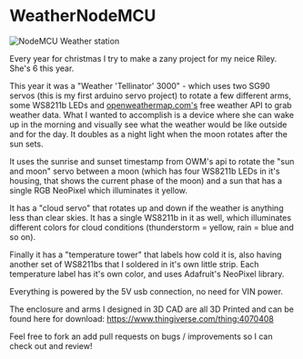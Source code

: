 # WeatherNodeMCU
 
![NodeMCU Weather station](https://imgur.com/dnuezaX.jpg)

Every year for christmas I try to make a zany project for my neice Riley. She's 6 this year.

This year it was a "Weather 'Tellinator' 3000" - which uses two SG90 servos (this is my first arduino servo project) to rotate a few different arms, some WS8211b LEDs and [openweathermap.com's](https://openweathermap.org/) free weather API to grab weather data. What I wanted to accomplish is a device where she can wake up in the morning and visually see what the weather would be like outside and for the day. It doubles as a night light when the moon rotates after the sun sets.

It uses the sunrise and sunset timestamp from OWM's api to rotate the "sun and moon" servo between a moon (which has four WS8211b LEDs in it's housing, that shows the current phase of the moon) and a sun that has a single RGB NeoPixel which illuminates it yellow.

It has a "cloud servo" that rotates up and down if the weather is anything less than clear skies. It has a single WS8211b in it as well, which illuminates different colors for cloud conditions (thunderstorm = yellow, rain = blue and so on).

Finally it has a "temperature tower" that labels how cold it is, also having another set of WS8211bs that I soldered in it's own little strip. Each temperature label has it's own color, and uses Adafruit's NeoPixel library.

Everything is powered by the 5V usb connection, no need for VIN power.

The enclosure and arms I designed in 3D CAD are all 3D Printed and can be found here for download: https://www.thingiverse.com/thing:4070408

Feel free to fork an add pull requests on bugs / improvements so I can check out and review!
